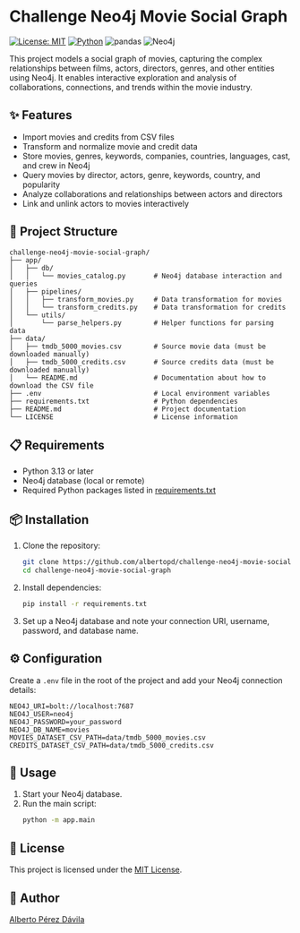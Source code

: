 # Challenge Neo4j Movie Social Graph

[![License: MIT](https://img.shields.io/badge/License-MIT-yellow.svg)](LICENSE) [![Python](https://img.shields.io/badge/Python-3.13-blue.svg)](https://www.python.org/) ![pandas](https://img.shields.io/badge/pandas-2.3.2-150458.svg?logo=pandas) ![Neo4j](https://img.shields.io/badge/neo4j-5.28.2-008CC1.svg?logo=neo4j)

This project models a social graph of movies, capturing the complex relationships between films, actors, directors, genres, and other entities using Neo4j. It enables interactive exploration and analysis of collaborations, connections, and trends within the movie industry.

## ✨ Features

- Import movies and credits from CSV files
- Transform and normalize movie and credit data
- Store movies, genres, keywords, companies, countries, languages, cast, and crew in Neo4j
- Query movies by director, actors, genre, keywords, country, and popularity
- Analyze collaborations and relationships between actors and directors
- Link and unlink actors to movies interactively

## 📂 Project Structure

```
challenge-neo4j-movie-social-graph/
├── app/
│   ├── db/
│   │   └── movies_catalog.py       # Neo4j database interaction and queries
│   ├── pipelines/
│   │   ├── transform_movies.py     # Data transformation for movies
│   │   └── transform_credits.py    # Data transformation for credits
│   └── utils/
│       └── parse_helpers.py        # Helper functions for parsing data
├── data/
│   ├── tmdb_5000_movies.csv        # Source movie data (must be downloaded manually)
│   ├── tmdb_5000_credits.csv       # Source credits data (must be downloaded manually)
│   └── README.md                   # Documentation about how to download the CSV file
├── .env                            # Local environment variables
├── requirements.txt                # Python dependencies
├── README.md                       # Project documentation
└── LICENSE                         # License information
```

## 📋 Requirements

- Python 3.13 or later
- Neo4j database (local or remote)
- Required Python packages listed in [requirements.txt](requirements.txt)

## 📦 Installation

1. Clone the repository:
	 ```sh
	 git clone https://github.com/albertopd/challenge-neo4j-movie-social-graph.git
	 cd challenge-neo4j-movie-social-graph
	 ```
2. Install dependencies:
	 ```sh
	 pip install -r requirements.txt
	 ```
3. Set up a Neo4j database and note your connection URI, username, password, and database name.

## ⚙️ Configuration

Create a `.env` file in the root of the project and add your Neo4j connection details:

```
NEO4J_URI=bolt://localhost:7687
NEO4J_USER=neo4j
NEO4J_PASSWORD=your_password
NEO4J_DB_NAME=movies
MOVIES_DATASET_CSV_PATH=data/tmdb_5000_movies.csv
CREDITS_DATASET_CSV_PATH=data/tmdb_5000_credits.csv
```

## 🚀 Usage

1. Start your Neo4j database.
2. Run the main script:
   ```sh
   python -m app.main
   ```

## 📜 License

This project is licensed under the [MIT License](LICENSE).

## 👤 Author

[Alberto Pérez Dávila](https://github.com/albertopd)